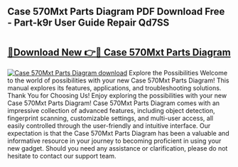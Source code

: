 ## Case 570Mxt Parts Diagram PDF Download Free - Part-k9r User Guide Repair Qd7SS

# <h2><a href="http://dfkb56.blite.top/?on=Case+570Mxt+Parts+Diagram">🔗Download New 👉🔴 Case 570Mxt Parts Diagram</a></h2>

[![Case 570Mxt Parts Diagram download](https://i.imgur.com/lujVjoI.png)](http://dfkb56.blite.top/?on=Case+570Mxt+Parts+Diagram)
Explore the Possibilities Welcome to the world of possibilities with your new Case 570Mxt Parts Diagram! This manual explores its features, applications, and troubleshooting solutions. Thank You for Choosing Us! Enjoy exploring the possibilities with your new Case 570Mxt Parts Diagram! Case 570Mxt Parts Diagram comes with an impressive collection of advanced features, including object detection, fingerprint scanning, customizable settings, and multi-user access, all easily controlled through the user-friendly and intuitive interface. Our expectation is that the Case 570Mxt Parts Diagram has been a valuable and informative resource in your journey to becoming proficient in using your new gadget. Should you need any assistance or clarification, please do not hesitate to contact our support team.
